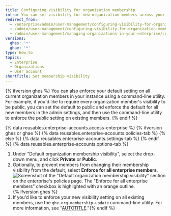 ```yaml
---
title: Configuring visibility for organization membership
intro: You can set visibility for new organization members across your enterprise to public or private. You can also prevent members from changing their visibility from the default.
redirect_from:
  - /enterprise/admin/user-management/configuring-visibility-for-organization-membership
  - /admin/user-management/configuring-visibility-for-organization-membership
  - /admin/user-management/managing-organizations-in-your-enterprise/configuring-visibility-for-organization-membership
versions:
  ghes: '*'
  ghae: '*'
type: how_to
topics:
  - Enterprise
  - Organizations
  - User account
shortTitle: Set membership visibility
---
```

{% ifversion ghes %}
You can also enforce your default setting on all current organization members in your instance using a command-line utility. For example, if you'd like to require every organization member's visibility to be public, you can set the default to public and enforce the default for all new members in the admin settings, and then use the command-line utility to enforce the public setting on existing members.
{% endif %}

{% data reusables.enterprise-accounts.access-enterprise %}
{% ifversion ghes or ghae %}
{% data reusables.enterprise-accounts.policies-tab %}
{% else %}
{% data reusables.enterprise-accounts.settings-tab %}
{% endif %}
{% data reusables.enterprise-accounts.options-tab %}
1. Under "Default organization membership visibility", select the drop-down menu, and click **Private** or **Public**.
1. Optionally, to prevent members from changing their membership visibility from the default, select **Enforce for all enterprise members**.
   ![Screenshot of the "Default organization membership visibility" section on the enterprise's policies page. The "Enforce for all enterprise members" checkbox is highlighted with an orange outline.](/assets/images/enterprise/site-admin-settings/enforce-default-org-membership-visibility-setting.png){% ifversion ghes %}
1. If you'd like to enforce your new visibility setting on all existing members, use the `ghe-org-membership-update` command-line utility. For more information, see "[AUTOTITLE](/admin/configuration/configuring-your-enterprise/command-line-utilities#ghe-org-membership-update)."{% endif %}
